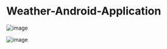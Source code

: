 # Weather-Android-Application
![image](https://github.com/skishore04/Weather-Android-Application/assets/108078148/340547ad-15bb-457f-a127-f622abef995f)

![image](https://github.com/skishore04/Weather-Android-Application/assets/108078148/f312a555-bb3b-4fde-89f3-6e2f1aa09a9c)
